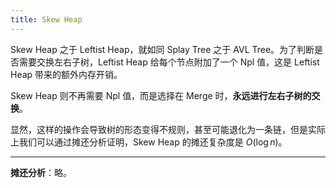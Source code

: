 ```yaml
---
title: Skew Heap
---
```


Skew Heap 之于 Leftist Heap，就如同 Splay Tree 之于 AVL Tree。为了判断是否需要交换左右子树，Leftist Heap 给每个节点附加了一个 $\text{Npl}$ 值，这是 Leftist Heap 带来的额外内存开销。

Skew Heap 则不再需要 $\text{Npl}$ 值，而是选择在 Merge 时，**永远进行左右子树的交换**。

显然，这样的操作会导致树的形态变得不规则，甚至可能退化为一条链，但是实际上我们可以通过摊还分析证明，Skew Heap 的摊还复杂度是 $O(\log n)$。

---

**摊还分析**：略。